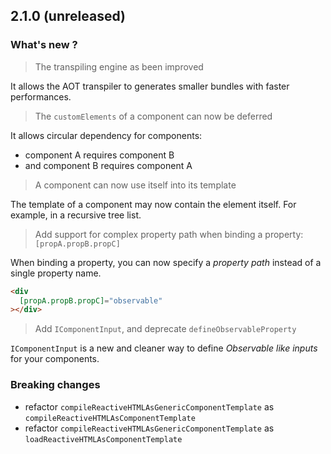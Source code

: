 ## 2.1.0 (unreleased)

### What's new ?

> The transpiling engine as been improved

It allows the AOT transpiler to generates smaller bundles with faster performances.

> The `customElements` of a component can now be deferred

It allows circular dependency for components: 

- component A requires component B
- and component B requires component A

> A component can now use itself into its template

The template of a component may now contain the element itself. For example, in a recursive tree list.

> Add support for complex property path when binding a property: `[propA.propB.propC]`

When binding a property, you can now specify a *property path* instead of a single property name.

```html
<div
  [propA.propB.propC]="observable"
></div>
```

> Add `IComponentInput`, and deprecate `defineObservableProperty`

`IComponentInput` is a new and cleaner way to define *Observable like inputs* for your components.

[//]: # (TODO doc)

### Breaking changes

- refactor `compileReactiveHTMLAsGenericComponentTemplate` as `compileReactiveHTMLAsComponentTemplate`
- refactor `compileReactiveHTMLAsGenericComponentTemplate` as `loadReactiveHTMLAsComponentTemplate`
